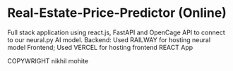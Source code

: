 # Real-Estate-Price-Predictor (Online)

Full stack application using react.js, FastAPI and OpenCage API to connect to our neural.py AI model.
Backend: Used RAILWAY for hosting neural model 
Frontend; Used VERCEL for hosting frontend REACT App

COPYWRIGHT nikhil mohite
